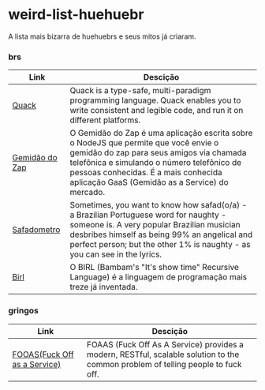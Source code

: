 
# weird-list-huehuebr
A lista mais bizarra de huehuebrs e seus mitos já criaram.

### brs

Link | Descição
---- | ----
[Quack](https://github.com/quack/quack) | Quack is a type-safe, multi-paradigm programming language. Quack enables you to write consistent and legible code, and run it on different platforms.
[Gemidão do Zap](https://github.com/haskellcamargo/gemidao-do-zap) | O Gemidão do Zap é uma aplicação escrita sobre o NodeJS que permite que você envie o gemidão do zap para seus amigos via chamada telefônica e simulando o número telefônico de pessoas conhecidas. É a mais conhecida aplicação GaaS (Gemidão as a Service) do mercado.
[Safadometro](https://github.com/ythecombinator/safadometro) | Sometimes, you want to know how safad(o/a) - a Brazilian Portuguese word for naughty - someone is. A very popular Brazilian musician desbribes himself as being 99% an angelical and perfect person; but the other 1% is naughty - as you can see in the lyrics.
[Birl](https://birl-language.github.io/) | O BIRL (Bambam's "It's show time" Recursive Language) é a linguagem de programação mais treze já inventada.

### gringos

Link | Descição
---- | ----
[FOOAS(Fuck Off as a Service)](https://www.foaas.com/) | FOAAS (Fuck Off As A Service) provides a modern, RESTful, scalable solution to the common problem of telling people to fuck off.

